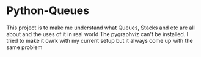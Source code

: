 # Python-Queues
This project is to make me understand what Queues, Stacks and etc are all about and the uses of it in real world
The pygraphviz can't be installed. I tried to make it owrk with my current setup but it always come up with the same problem
